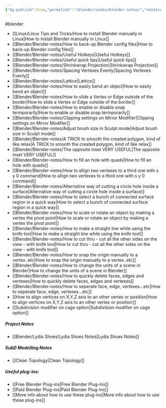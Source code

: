 ```yaml
---
{"dg-publish":true,"permalink":"/blender/index/blender-notes/","noteIcon":""}
---
```


#blender
- [[Linux/Linux Tips and Tricks/How to install Blender manually in Linux\|How to install Blender manually in Linux]]
- [[Blender/Blender-notes/How to back-up Blender config files\|How to back-up Blender config files]]
- [[Blender/Blender-notes/Useful Hotkeys\|Useful Hotkeys]]
- [[Blender/Blender-notes/Useful quick tips\|Useful quick tips]]
- [[Blender/Blender-notes/Shrinkwrap Projection\|Shrinkwrap Projection]]
- [[Blender/Blender-notes/Spacing Vertexes Evenly\|Spacing Vertexes Evenly]]
- [[Blender/Blender-notes/Lattice\|Lattice]]
- [[Blender/Blender-notes/How to easily bend an object\|How to easily bend an object]]
- [[Blender/Blender-notes/How to slide a Vertex or Edge outside of the border\|How to slide a Vertex or Edge outside of the border]]
- [[Blender/Blender-notes/How to enable or disable snap termporarily\|How to enable or disable snap termporarily]]
- [[Blender/Blender-notes/Clipping settings on Mirror Modifier\|Clipping settings on Mirror Modifier]]
- [[Blender/Blender-notes/Adjust brush size in Sculpt mode\|Adjust brush size in Sculpt mode]]
- [[Blender/Blender-notes/A TRICK to smooth the created polygon, kind of like relax\|A TRICK to smooth the created polygon, kind of like relax]]
- [[Blender/Blender-notes/The opposite inset VERY USEFUL\|The opposite inset VERY USEFUL]]
- [[Blender/Blender-notes/How to fill an hole with quads\|How to fill an hole with quads]]
- [[Blender/Blender-notes/How to allign two vertexes to a third one with s y 0 command\|How to allign two vertexes to a third one with s y 0 command]]
- [[Blender/Blender-notes/Alternative way of cutting a circle hole inside a surface\|Alternative way of cutting a circle hole inside a surface]]
- [[Blender/Blender-notes/How to select a bunch of connected surface region in a quick way\|How to select a bunch of connected surface region in a quick way]]
- [[Blender/Blender-notes/How to scale or rotate an object by making a vertex the pivot point\|How to scale or rotate an object by making a vertex the pivot point]]
- [[Blender/Blender-notes/How to make a straight line while using the knife tool\|How to make a straight line while using the knife tool]]
- [[Blender/Blender-notes/How to cut thru - cut all the other sides on the view - with knife tool\|How to cut thru - cut all the other sides on the view - with knife tool]]
- [[Blender/Blender-notes/How to snap the origin manually to a vertex..etc\|How to snap the origin manually to a vertex..etc]]
- [[Blender/Blender-notes/How to change the units of a scene in Blender\|How to change the units of a scene in Blender]]
- [[Blender/Blender-notes/How to quickly delete faces, edges and vertexes\|How to quickly delete faces, edges and vertexes]]
- [[Blender/Blender-notes/How to seperate face, edge, vertexes...etc\|How to seperate face, edge, vertexes...etc]]
- [[How to align vertices on X,Y,Z axis to an other vertex or position\|How to align vertices on X,Y,Z axis to an other vertex or position]]
- [[Subdivision modifier on cage option\|Subdivision modifier on cage option]]

##### Project Notes
- [[Blender/Lydia Shoes/Lydia Shoes Notes\|Lydia Shoes Notes]]

##### SubD Modelling Notes
- [[Clean Topology\|Clean Topology]]

##### Useful plug-ins:
- [[Free Blender Plug-ins\|Free Blender Plug-ins]]
- [[Paid Blender Plug-ins\|Paid Blender Plug-ins]]
- [[More info about how to use these plug-ins\|More info about how to use these plug-ins]]
